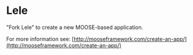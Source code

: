 Lele
=====

"Fork Lele" to create a new MOOSE-based application.

For more information see: [http://mooseframework.com/create-an-app/](http://mooseframework.com/create-an-app/)
